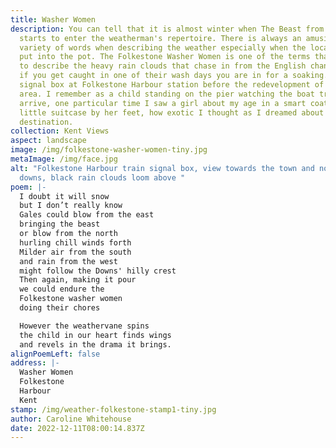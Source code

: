 ```yaml
---
title: Washer Women
description: You can tell that it is almost winter when The Beast from the East
  starts to enter the weatherman's repertoire. There is always an amusing
  variety of words when describing the weather especially when the locality gets
  put into the pot. The Folkestone Washer Women is one of the terms that is used
  to describe the heavy rain clouds that chase in from the English channel and
  if you get caught in one of their wash days you are in for a soaking. The old
  signal box at Folkestone Harbour station before the redevelopment of this
  area. I remember as a child standing on the pier watching the boat trains
  arrive, one particular time I saw a girl about my age in a smart coat with a
  little suitcase by her feet, how exotic I thought as I dreamed about her
  destination.
collection: Kent Views
aspect: landscape
image: /img/folkestone-washer-women-tiny.jpg
metaImage: /img/face.jpg
alt: "Folkestone Harbour train signal box, view towards the town and north
  downs, black rain clouds loom above "
poem: |-
  I doubt it will snow 
  but I don’t really know
  Gales could blow from the east
  bringing the beast
  or blow from the north 
  hurling chill winds forth
  Milder air from the south 
  and rain from the west
  might follow the Downs' hilly crest
  Then again, making it pour
  we could endure the 
  Folkestone washer women 
  doing their chores

  However the weathervane spins
  the child in our heart finds wings
  and revels in the drama it brings.
alignPoemLeft: false
address: |-
  Washer Women
  Folkestone
  Harbour
  Kent
stamp: /img/weather-folkestone-stamp1-tiny.jpg
author: Caroline Whitehouse
date: 2022-12-11T08:00:14.837Z
---
```


